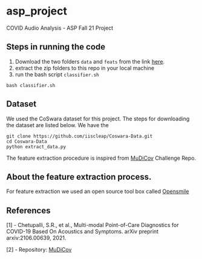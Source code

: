 # asp_project
COVID Audio Analysis - ASP Fall 21 Project

## Steps in running the code
1. Download the two folders `data` and `feats` from the link [here](https://livejohnshopkins-my.sharepoint.com/:f:/g/personal/rkumar44_jh_edu/Ek-JFg1syhBBto8XN5dG6N4BGQCiJ2Up2grXEUNx_o4cHg?e=wv1IPB).
2. extract the zip folders to this repo in your local machine
3. run the bash script `classifier.sh`
  ```
  bash classifier.sh
  ```
## Dataset
We used the CoSwara dataset for this project. The steps for downloading the dataset are listed below. We have the
```
git clone https://github.com/iiscleap/Coswara-Data.git
cd Coswara-Data
python extract_data.py
```
The feature extraction procedure is inspired from [MuDiCov](https://github.com/iiscleap/MuDiCov) Challenge Repo.

## About the feature extraction process.
For feature extraction we used an open source tool box called [Opensmile](https://www.audeering.com/research/opensmile/)

## References
[1] - Chetupalli, S.R., et al., Multi-modal Point-of-Care Diagnostics for COVID-19 Based On Acoustics and Symptoms. arXiv preprint arxiv:2106.00639, 2021.

[2] - Repository: [MuDiCov](https://github.com/iiscleap/MuDiCov)
